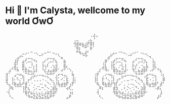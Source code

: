 <h1 align="left"> Hi 👋 I'm Calysta, wellcome to my world ƠwƠ</h1>

                             ⠀  ⠀   ⠀⠀⠀⠀⢀⣰⣀
                                  ⢀⣀⠀⠀⠀⢀⣄⠘⠀
                                  ⢺⣾⣶⣦⣰⡟⣿⡇
                                  ⠈⢿⡆⠉⠛⠁⡷⠁⠀⠀
    ⠀⠀⠀⠀⠀⠀⣀⡠⠄⠒⠠⢄⠀⣀⠤⠒⠂⠤⣀⡀⠀⠀⠀  ⠀⠛⢷⣄⣼⠃⠀⠀⠀⠀⠀⠀⠀⢀⣠⠤⠐⠒⠤⡀⢀⡠⠔⠂⠠⢄⣀⠀⠀⠀⠀⠀⠀
    ⠀⠀⠀⠀⣠⠞⠂⢀⣀⣀⠀⠀⠉⠁⠀⣀⣀⣀⠀⠑⣤⠀⠀⠀⠀⠀⠀⠀⠉⠋⠀⠀⠀⠀⠀⠀⠀⣴⠋⠀⣀⣀⣀⠀⠈⠉⠀⢀⣀⣀⠀⠈⠲⡀⠀⠀⠀⠀
    ⠀⠀⠀⣸⡏⠀⣴⢋⠤⢌⠙⠆⠀⢠⠎⢁⠤⠍⢧⠀⠀⣷⠀⠀⠀⠀⠀⠀⠀⠀⠀⠀⠀⠀⠀⢀⡿⠁⢠⡞⡡⠤⡉⠳⠀⠀⡴⠉⡠⠬⡹⡄⠀⢸⡄⠀⠀⠀
    ⠀⠀⢀⣽⡁⠀⣿⡀⢀⡘⡄⡇⠀⢸⢢⠇⢀⢢⣺⠀⠀⣿⡄⠀⠀⠀⠀⠀⠀⠀⠀⠀⠀⠀⠀⣨⣇⠀⢸⣏⠀⡐⢣⢸⠀⠀⡗⡜⢀⠐⣄⣧⠀⢸⣇⠀⠀⠀
    ⠀⣰⠉⠙⠷⠀⢛⣟⣦⣄⣣⡇⠀⠘⣎⣰⣤⣾⡿⠁⠴⠋⠈⠱⡀⠀⠀⠀⠀⠀⠀⠀⠀⢀⡎⠉⠻⠆⠈⣿⣳⣤⣙⣼⠂⠀⢻⣁⣦⣼⣿⠇⠠⠞⠁⠙⣆⠀
    ⣺⠁⠀⣠⠒⠶⣄⠉⠓⢚⣣⡠⠤⢤⣈⡓⠛⠋⢠⠖⠲⢤⡀⠀⢷⠀⠀⠀⠀⠀⠀⠀⢐⡟⠀⢀⠔⠲⢦⡈⠑⠛⣋⣡⠤⠤⣄⣙⠚⠛⢁⡴⠒⠦⣄⠀⠨⡆
    ⣽⠀⢸⠄⠣⡐⢹⠀⡤⠏⢁⢀⢀⠠⢀⠉⢦⡀⢹⡁⠔⡁⣗⠀⢸⡅⠀⠀⠀⠀⠀⠀⢸⡇⠀⡗⠘⢄⢈⡇⢠⠖⠉⡀⣀⠠⠄⡈⠳⣄⠈⣟⠠⢈⢸⠀⠀⣿
    ⠹⣄⠸⣷⣤⣧⠞⣾⢁⠐⢀⠀⠠⠄⣀⠑⠄⢱⡸⣧⣴⣶⡟⢠⡟⠁⠀⠀⠀⠀⠀⠀⠈⢷⡀⢿⣦⣾⡼⢳⡏⡠⠁⡀⠠⠠⢄⠈⠢⠈⣆⢿⣤⢶⣾⠃⣼⠃
    ⠀⡸⢷⠈⠉⠉⢸⡟⣆⠀⢂⠌⣁⠒⡈⠢⢈⣾⣧⠈⠉⠉⢴⢏⡀⠀⠀⠀⠀⠀⠀⠀⠀⢀⠿⡆⠉⠉⠁⣾⣳⠀⡀⠆⡑⠄⢂⠙⠄⣱⣿⠀⠉⠉⠡⡾⡅⠀
    ⠐⡇⠀⠀⠀⠀⠘⣿⡞⣦⣅⣂⣄⣂⣰⣵⣻⣽⠏⠀⠀⠀⠀⢰⡆⠀⠀⠀⠀⠀⠀⠀⠀⢺⠀⠀⠀⠀⠀⢻⣷⢳⣴⣈⣐⣈⣄⣮⣞⣯⡿⠂⠀⠀⠀⠀⣸⠀
    ⠀⠘⢄⠀⠀⠀⠀⠈⠻⠶⣝⣮⣳⣭⣳⣧⠟⠋⠀⠀⠀⠀⣠⠟⠀⠀⠀⠀⠀⠀⠀⠀⠀⠀⠣⡀⠀⠀⠀⠀⠙⠷⢮⣽⣭⣻⣜⣷⠾⠛⠁⠀⠀⠀⠀⡼⠃⠀

